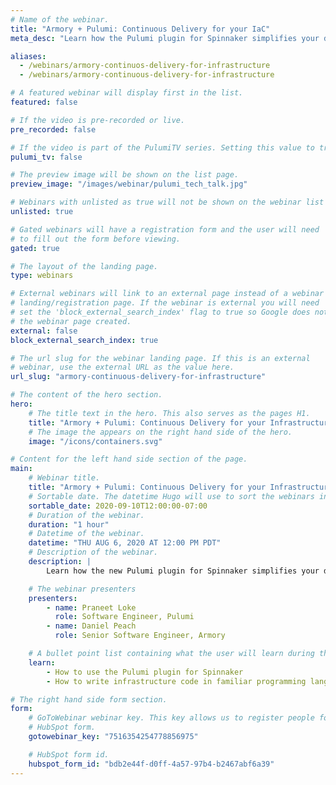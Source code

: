 ```yaml
---
# Name of the webinar.
title: "Armory + Pulumi: Continuous Delivery for your IaC"
meta_desc: "Learn how the Pulumi plugin for Spinnaker simplifies your deployments by having infrastructure and application code in a single workflow."

aliases:
  - /webinars/armory-continuos-delivery-for-infrastructure
  - /webinars/armory-continuous-delivery-for-infrastructure

# A featured webinar will display first in the list.
featured: false

# If the video is pre-recorded or live.
pre_recorded: false

# If the video is part of the PulumiTV series. Setting this value to true will list the video in the "PulumiTV" section.
pulumi_tv: false

# The preview image will be shown on the list page.
preview_image: "/images/webinar/pulumi_tech_talk.jpg"

# Webinars with unlisted as true will not be shown on the webinar list
unlisted: true

# Gated webinars will have a registration form and the user will need
# to fill out the form before viewing.
gated: true

# The layout of the landing page.
type: webinars

# External webinars will link to an external page instead of a webinar
# landing/registration page. If the webinar is external you will need
# set the 'block_external_search_index' flag to true so Google does not index
# the webinar page created.
external: false
block_external_search_index: true 

# The url slug for the webinar landing page. If this is an external
# webinar, use the external URL as the value here.
url_slug: "armory-continuous-delivery-for-infrastructure"

# The content of the hero section.
hero:
    # The title text in the hero. This also serves as the pages H1.
    title: "Armory + Pulumi: Continuous Delivery for your Infrastructure as Code"
    # The image the appears on the right hand side of the hero.
    image: "/icons/containers.svg"

# Content for the left hand side section of the page.
main:
    # Webinar title.
    title: "Armory + Pulumi: Continuous Delivery for your Infrastructure as Code"
    # Sortable date. The datetime Hugo will use to sort the webinars in date order.
    sortable_date: 2020-09-10T12:00:00-07:00
    # Duration of the webinar.
    duration: "1 hour"
    # Datetime of the webinar.
    datetime: "THU AUG 6, 2020 AT 12:00 PM PDT"
    # Description of the webinar.
    description: |
        Learn how the new Pulumi plugin for Spinnaker simplifies your deployments by empowering your teams to deliver infrastructure and application code in a single workflow using the same languages.

    # The webinar presenters
    presenters:
        - name: Praneet Loke
          role: Software Engineer, Pulumi
        - name: Daniel Peach
          role: Senior Software Engineer, Armory

    # A bullet point list containing what the user will learn during the webinar.
    learn:
        - How to use the Pulumi plugin for Spinnaker
        - How to write infrastructure code in familiar programming languages

# The right hand side form section.
form:
    # GoToWebinar webinar key. This key allows us to register people for webinars via the
    # HubSpot form.
    gotowebinar_key: "7516354254778856975"

    # HubSpot form id.
    hubspot_form_id: "bdb2e44f-d0ff-4a57-97b4-b2467abf6a39"
---
```

